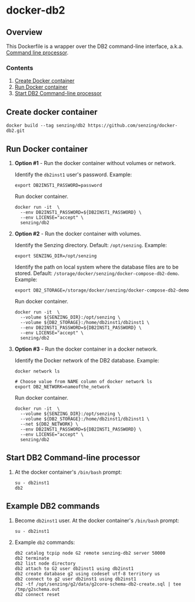 # docker-db2

## Overview

This Dockerfile is a wrapper over the DB2 command-line interface,
a.k.a. [Command line processor](https://www.ibm.com/support/knowledgecenter/en/SSEPGG_11.1.0/com.ibm.db2.luw.admin.cmd.doc/doc/r0010409.html).

### Contents

1. [Create Docker container](#create-docker-container)
1. [Run Docker container](#run-docker-container)
1. [Start DB2 Command-line processor](start-db2-command-line-processor)

## Create docker container

```console
docker build --tag senzing/db2 https://github.com/senzing/docker-db2.git
```

## Run Docker container

1. **Option #1** - Run the docker container without volumes or network.

    Identify the `db2inst1` user's password.
    Example:

    ```console
    export DB2INST1_PASSWORD=password
    ```

    Run docker container.

    ```console
    docker run -it  \
      --env DB2INST1_PASSWORD=${DB2INST1_PASSWORD} \
      --env LICENSE="accept" \
      senzing/db2
    ```

1. **Option #2** - Run the docker container with volumes.

    Identify the Senzing directory.
    Default: `/opt/senzing`.
    Example:

    ```console
    export SENZING_DIR=/opt/senzing
    ```

    Identify the path on local system where the database files are to be stored.
    Default: `/storage/docker/senzing/docker-compose-db2-demo`.
    Example:

    ```console
    export DB2_STORAGE=/storage/docker/senzing/docker-compose-db2-demo
    ```

    Run docker container.

    ```console
    docker run -it  \
      --volume ${SENZING_DIR}:/opt/senzing \
      --volume ${DB2_STORAGE}:/home/db2inst1/db2inst1 \
      --env DB2INST1_PASSWORD=${DB2INST1_PASSWORD} \
      --env LICENSE="accept" \
      senzing/db2
    ```

1. **Option #3** - Run the docker container in a docker network.

    Identify the Docker network of the DB2 database.
    Example:

    ```console
    docker network ls

    # Choose value from NAME column of docker network ls
    export DB2_NETWORK=nameofthe_network
    ```

    Run docker container.

    ```console
    docker run -it  \
      --volume ${SENZING_DIR}:/opt/senzing \
      --volume ${DB2_STORAGE}:/home/db2inst1/db2inst1 \
      --net ${DB2_NETWORK} \
      --env DB2INST1_PASSWORD=${DB2INST1_PASSWORD} \
      --env LICENSE="accept" \
      senzing/db2
    ```

## Start DB2 Command-line processor

1. At the docker container's `/bin/bash` prompt:

    ```console
    su - db2inst1
    db2
    ```

## Example DB2 commands

1. Become `db2inst1` user. At the docker container's `/bin/bash` prompt:

    ```console
    su - db2inst1
    ```

1. Example `db2` commands:

    ```console
    db2 catalog tcpip node G2 remote senzing-db2 server 50000
    db2 terminate
    db2 list node directory
    db2 attach to G2 user db2inst1 using db2inst1
    db2 create database g2 using codeset utf-8 territory us
    db2 connect to g2 user db2inst1 using db2inst1
    db2 -tf /opt/senzing/g2/data/g2core-schema-db2-create.sql | tee /tmp/g2schema.out
    db2 connect reset
    ```
